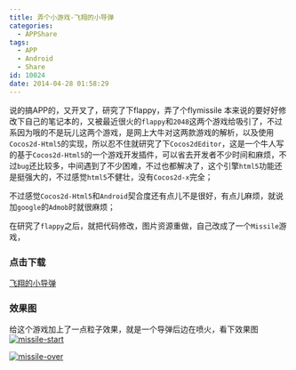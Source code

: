 ```yaml
---
title: 弄个小游戏-飞翔的小导弹
categories:
  - APPShare
tags:
  - APP
  - Android
  - Share
id: 10024
date: 2014-04-28 01:58:29
---
```


说的搞APP的，又开叉了，研究了下flappy，弄了个flymissile
本来说的要好好修改下自己的笔记本的，又被最近很火的`flappy`和`2048`这两个游戏给吸引了，不过系因为哦的不是玩儿这两个游戏，是网上大牛对这两款游戏的解析，以及使用`Cocos2d-Html5`的实现，所以忍不住就研究了下`Cocos2dEditor`，这是一个牛人写的基于`Cocos2d-Html5`的一个游戏开发插件，可以省去开发者不少时间和麻烦，不过`bug`还比较多，中间遇到了不少困难，不过也都解决了，这个引擎`html5`功能还是挺强大的，不过感觉`html5`不健壮，没有`Cocos2d-x`完全；

不过感觉`Cocos2d-Html5`和`Android`契合度还有点儿不是很好，有点儿麻烦，就说加`google`的`Admob`时就很麻烦；

在研究了`flappy`之后，就把代码修改，图片资源重做，自己改成了一个`Missile`游戏，

### 点击下载
[飞翔的小导弹](http://lzan13.qiniudn.com/blog/uploads/files/2014/02/Missile.apk)

### 效果图
给这个游戏加上了一点粒子效果，就是一个导弹后边在喷火，看下效果图
[![missile-start](http://lzan13.qiniudn.com/blog/uploads/images/2014/04/missile-start.png)](http://lzan13.qiniudn.com/blog/uploads/images/2014/04/missile-start.png)

[![missile-over](http://lzan13.qiniudn.com/blog/uploads/images/2014/04/missile-over.png)](http://lzan13.qiniudn.com/blog/uploads/images/2014/04/missile-over.png)